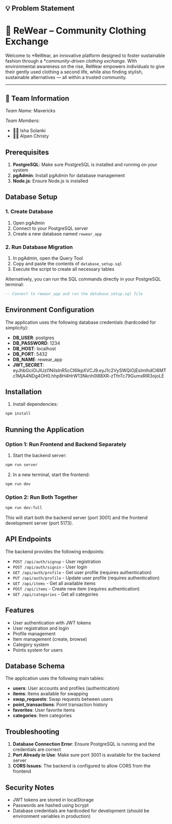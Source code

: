 ## 💡 Problem Statement
# 👕 ReWear – Community Clothing Exchange

Welcome to *ReWear, an innovative platform designed to foster sustainable fashion through a **community-driven clothing exchange*. With environmental awareness on the rise, ReWear empowers individuals to give their gently used clothing a second life, while also finding stylish, sustainable alternatives — all within a trusted community.

---

## 🧠 Team Information

*Team Name:* Mavericks

*Team Members:*
- 👩‍💻 Isha Solanki
- 👨‍💻 Alpen Christy

## Prerequisites

1. **PostgreSQL**: Make sure PostgreSQL is installed and running on your system
2. **pgAdmin**: Install pgAdmin for database management
3. **Node.js**: Ensure Node.js is installed

## Database Setup

### 1. Create Database

1. Open pgAdmin
2. Connect to your PostgreSQL server
3. Create a new database named `rewear_app`

### 2. Run Database Migration

1. In pgAdmin, open the Query Tool
2. Copy and paste the contents of `database_setup.sql`
3. Execute the script to create all necessary tables

Alternatively, you can run the SQL commands directly in your PostgreSQL terminal:

```sql
-- Connect to rewear_app and run the database_setup.sql file
```

## Environment Configuration

The application uses the following database credentials (hardcoded for simplicity):

- **DB_USER**: postgres
- **DB_PASSWORD**: 1234
- **DB_HOST**: localhost
- **DB_PORT**: 5432
- **DB_NAME**: rewear_app
- **JWT_SECRET**: eyJhbGciOiJIUzI1NiIsInR5cCI6IkpXVCJ9.eyJ1c2VySWQiOjEsImlhdCI6MTc1MjA4NDg4OH0.hhp8H4HrW13Nknh0l88XR-zTfnTc79GumxRlR3ojoLE

## Installation

1. Install dependencies:
```bash
npm install
```

## Running the Application

### Option 1: Run Frontend and Backend Separately

1. Start the backend server:
```bash
npm run server
```

2. In a new terminal, start the frontend:
```bash
npm run dev
```

### Option 2: Run Both Together

```bash
npm run dev:full
```

This will start both the backend server (port 3001) and the frontend development server (port 5173).

## API Endpoints

The backend provides the following endpoints:

- `POST /api/auth/signup` - User registration
- `POST /api/auth/signin` - User login
- `GET /api/auth/profile` - Get user profile (requires authentication)
- `PUT /api/auth/profile` - Update user profile (requires authentication)
- `GET /api/items` - Get all available items
- `POST /api/items` - Create new item (requires authentication)
- `GET /api/categories` - Get all categories

## Features

- User authentication with JWT tokens
- User registration and login
- Profile management
- Item management (create, browse)
- Category system
- Points system for users

## Database Schema

The application uses the following main tables:

- **users**: User accounts and profiles (authentication)
- **items**: Items available for swapping
- **swap_requests**: Swap requests between users
- **point_transactions**: Point transaction history
- **favorites**: User favorite items
- **categories**: Item categories

## Troubleshooting

1. **Database Connection Error**: Ensure PostgreSQL is running and the credentials are correct
2. **Port Already in Use**: Make sure port 3001 is available for the backend server
3. **CORS Issues**: The backend is configured to allow CORS from the frontend

## Security Notes

- JWT tokens are stored in localStorage
- Passwords are hashed using bcrypt
- Database credentials are hardcoded for development (should be environment variables in production) 
